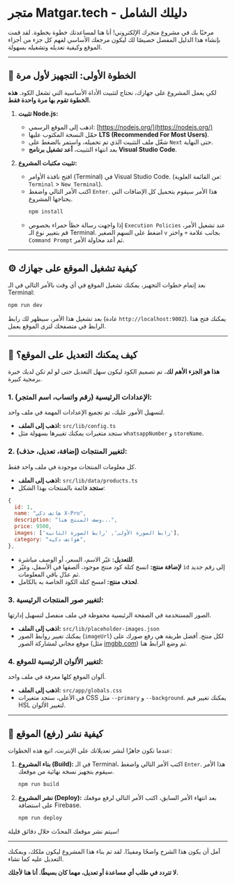 # متجر Matgar.tech - دليلك الشامل

مرحبًا بك في مشروع متجرك الإلكتروني! أنا هنا لمساعدتك خطوة بخطوة. لقد قمت بإنشاء هذا الدليل المفصل خصيصًا لك ليكون مرجعك الأساسي لفهم كل جزء من أجزاء الموقع وكيفية تعديله وتشغيله بسهولة.

---

## 🚀 الخطوة الأولى: التجهيز لأول مرة

لكي يعمل المشروع على جهازك، نحتاج لتثبيت الأداة الأساسية التي تشغل الكود. **هذه الخطوة تقوم بها مرة واحدة فقط.**

1.  **تثبيت Node.js:**
    - اذهب إلى الموقع الرسمي: [https://nodejs.org/](https://nodejs.org/)
    - حمّل النسخة المكتوب عليها **LTS (Recommended For Most Users)**.
    - شغّل ملف التثبيت الذي تم تحميله، واستمر بالضغط على `Next` حتى النهاية.
    - بعد انتهاء التثبيت، **أعد تشغيل برنامج Visual Studio Code**.

2.  **تثبيت مكتبات المشروع:**
    - افتح نافذة الأوامر (Terminal) في Visual Studio Code. (من القائمة العلوية: `Terminal` > `New Terminal`).
    - اكتب الأمر التالي واضغط `Enter`. هذا الأمر سيقوم بتحميل كل الإضافات التي يحتاجها المشروع.
      ```bash
      npm install
      ```
    - إذا واجهت رسالة خطأ حمراء بخصوص `Execution Policies` عند تشغيل الأمر، قم بتغيير نوع الـ Terminal. اضغط على السهم الصغير `v` بجانب علامة `+` واختر `Command Prompt` ثم أعد محاولة الأمر.


---

## ⚙️ كيفية تشغيل الموقع على جهازك

بعد إتمام خطوات التجهيز، يمكنك تشغيل الموقع في أي وقت بالأمر التالي في الـ Terminal:

```bash
npm run dev
```

بعد تشغيل هذا الأمر، سيظهر لك رابط (عادة `http://localhost:9002`). يمكنك فتح هذا الرابط في متصفحك لترى الموقع يعمل.

---

## 🔧 كيف يمكنك التعديل على الموقع؟

**هذا هو الجزء الأهم لك.** تم تصميم الكود ليكون سهل التعديل حتى لو لم تكن لديك خبرة برمجية كبيرة.

### 1. الإعدادات الرئيسية (رقم واتساب، اسم المتجر):

لتسهيل الأمور عليك، تم تجميع الإعدادات المهمة في ملف واحد.

- **اذهب إلى الملف:** `src/lib/config.ts`
- ستجد متغيرات يمكنك تغييرها بسهولة مثل `whatsappNumber` و `storeName`.

### 2. لتغيير المنتجات (إضافة، تعديل، حذف):

كل معلومات المنتجات موجودة في ملف واحد فقط.

- **اذهب إلى الملف:** `src/lib/data/products.ts`
- **ستجد** قائمة بالمنتجات بهذا الشكل:

```javascript
{
  id: 1,
  name: "هاتف ذكي X-Pro",
  description: "وصف المنتج هنا...",
  price: 9500,
  images: ['رابط الصورة الأولى', 'رابط الصورة الثانية'],
  category: "هواتف ذكية",
},
```

- **للتعديل:** غيّر الاسم، السعر، أو الوصف مباشرة.
- **لإضافة منتج:** انسخ كتلة كود منتج موجود، ألصقها في الأسفل، وغيّر `id` إلى رقم جديد ثم عدّل باقي المعلومات.
- **لحذف منتج:** امسح كتلة الكود الخاصة به بالكامل.

### 3. لتغيير صور المنتجات الرئيسية:

الصور المستخدمة في الصفحة الرئيسية محفوظة في ملف منفصل لتسهيل إدارتها.

- **اذهب إلى الملف:** `src/lib/placeholder-images.json`
- يمكنك تغيير روابط الصور (`imageUrl`) لكل منتج. أفضل طريقة هي رفع صورك على موقع مجاني لمشاركة الصور (مثل [imgbb.com](https://imgbb.com/)) ثم وضع الرابط هنا.

### 4. لتغيير الألوان الرئيسية للموقع:

ألوان الموقع كلها معرفة في ملف واحد.

- **اذهب إلى الملف:** `src/app/globals.css`
- في الأعلى، ستجد متغيرات CSS مثل `--primary` و `--background`. يمكنك تغيير قيم HSL لتغيير الألوان.

---

## 🚀 كيفية نشر (رفع) الموقع

عندما تكون جاهزًا لنشر تعديلاتك على الإنترنت، اتبع هذه الخطوات:

1.  **بناء المشروع (Build):**
    في الـ Terminal، اكتب الأمر التالي واضغط `Enter`. هذا الأمر سيقوم بتجهيز نسخة نهائية من موقعك.
    ```bash
    npm run build
    ```

2.  **نشر المشروع (Deploy):**
    بعد انتهاء الأمر السابق، اكتب الأمر التالي لرفع موقعك على استضافة Firebase.
    ```bash
    npm run deploy
    ```
    
سيتم نشر موقعك المحدّث خلال دقائق قليلة!

---


آمل أن يكون هذا الشرح واضحًا ومفيدًا. لقد تم بناء هذا المشروع ليكون ملكك، ويمكنك التعديل عليه كما تشاء.

**لا تتردد في طلب أي مساعدة أو تعديل، مهما كان بسيطًا. أنا هنا لأجلك.**
